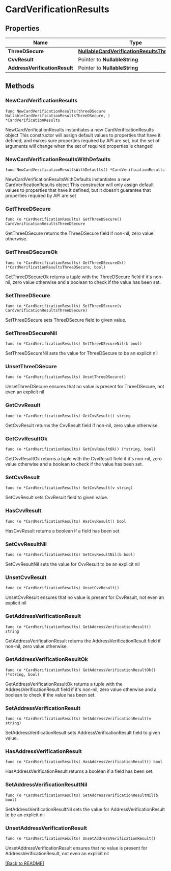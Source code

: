 # CardVerificationResults

## Properties

| Name | Type | Description | Notes |
| ------------ | ------------- | ------------- | ------------- |
| **ThreeDSecure** | [**NullableCardVerificationResultsThreeDSecure**](CardVerificationResultsThreeDSecure.md) |  |  |
| **CvvResult** | Pointer to **NullableString** |  | [optional]  |
| **AddressVerificationResult** | Pointer to **NullableString** |  | [optional]  |

## Methods

### NewCardVerificationResults

`func NewCardVerificationResults(threeDSecure NullableCardVerificationResultsThreeDSecure, ) *CardVerificationResults`

NewCardVerificationResults instantiates a new CardVerificationResults object
This constructor will assign default values to properties that have it defined,
and makes sure properties required by API are set, but the set of arguments
will change when the set of required properties is changed

### NewCardVerificationResultsWithDefaults

`func NewCardVerificationResultsWithDefaults() *CardVerificationResults`

NewCardVerificationResultsWithDefaults instantiates a new CardVerificationResults object
This constructor will only assign default values to properties that have it defined,
but it doesn't guarantee that properties required by API are set

### GetThreeDSecure

`func (o *CardVerificationResults) GetThreeDSecure() CardVerificationResultsThreeDSecure`

GetThreeDSecure returns the ThreeDSecure field if non-nil, zero value otherwise.

### GetThreeDSecureOk

`func (o *CardVerificationResults) GetThreeDSecureOk() (*CardVerificationResultsThreeDSecure, bool)`

GetThreeDSecureOk returns a tuple with the ThreeDSecure field if it's non-nil, zero value otherwise
and a boolean to check if the value has been set.

### SetThreeDSecure

`func (o *CardVerificationResults) SetThreeDSecure(v CardVerificationResultsThreeDSecure)`

SetThreeDSecure sets ThreeDSecure field to given value.


### SetThreeDSecureNil

`func (o *CardVerificationResults) SetThreeDSecureNil(b bool)`

 SetThreeDSecureNil sets the value for ThreeDSecure to be an explicit nil

### UnsetThreeDSecure
`func (o *CardVerificationResults) UnsetThreeDSecure()`

UnsetThreeDSecure ensures that no value is present for ThreeDSecure, not even an explicit nil
### GetCvvResult

`func (o *CardVerificationResults) GetCvvResult() string`

GetCvvResult returns the CvvResult field if non-nil, zero value otherwise.

### GetCvvResultOk

`func (o *CardVerificationResults) GetCvvResultOk() (*string, bool)`

GetCvvResultOk returns a tuple with the CvvResult field if it's non-nil, zero value otherwise
and a boolean to check if the value has been set.

### SetCvvResult

`func (o *CardVerificationResults) SetCvvResult(v string)`

SetCvvResult sets CvvResult field to given value.

### HasCvvResult

`func (o *CardVerificationResults) HasCvvResult() bool`

HasCvvResult returns a boolean if a field has been set.

### SetCvvResultNil

`func (o *CardVerificationResults) SetCvvResultNil(b bool)`

 SetCvvResultNil sets the value for CvvResult to be an explicit nil

### UnsetCvvResult
`func (o *CardVerificationResults) UnsetCvvResult()`

UnsetCvvResult ensures that no value is present for CvvResult, not even an explicit nil
### GetAddressVerificationResult

`func (o *CardVerificationResults) GetAddressVerificationResult() string`

GetAddressVerificationResult returns the AddressVerificationResult field if non-nil, zero value otherwise.

### GetAddressVerificationResultOk

`func (o *CardVerificationResults) GetAddressVerificationResultOk() (*string, bool)`

GetAddressVerificationResultOk returns a tuple with the AddressVerificationResult field if it's non-nil, zero value otherwise
and a boolean to check if the value has been set.

### SetAddressVerificationResult

`func (o *CardVerificationResults) SetAddressVerificationResult(v string)`

SetAddressVerificationResult sets AddressVerificationResult field to given value.

### HasAddressVerificationResult

`func (o *CardVerificationResults) HasAddressVerificationResult() bool`

HasAddressVerificationResult returns a boolean if a field has been set.

### SetAddressVerificationResultNil

`func (o *CardVerificationResults) SetAddressVerificationResultNil(b bool)`

 SetAddressVerificationResultNil sets the value for AddressVerificationResult to be an explicit nil

### UnsetAddressVerificationResult
`func (o *CardVerificationResults) UnsetAddressVerificationResult()`

UnsetAddressVerificationResult ensures that no value is present for AddressVerificationResult, not even an explicit nil

[[Back to README]](../../README.md)


